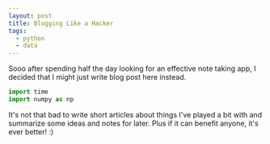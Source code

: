 ```yaml
---
layout: post
title: Blogging Like a Hacker
tags:
  - python
  - data
---
```


Sooo after spending half the day looking for an effective note taking app, I decided that I might just write blog post here instead.
```python
import time 
import numpy as np
```

It's not that bad to write short articles about things I've played a bit with and summarize some ideas and notes for later. Plus if it can benefit anyone, it's ever better! :) 

